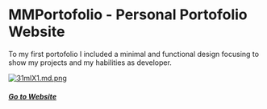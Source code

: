 # MMPortofolio - Personal Portofolio Website

To my first portofolio I included a minimal and functional design focusing to show my projects and my habilities as developer.

[![31mlX1.md.png](https://iili.io/31mlX1.md.png)](https://freeimage.host/i/31mlX1)

##### [Go to Website](https://merilyn.netlify.app/)



